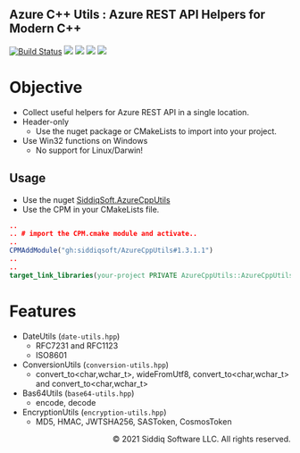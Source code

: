 Azure C++ Utils : Azure REST API Helpers for Modern C++
-------------------------------------------
<!-- badges -->
[![Build Status](https://dev.azure.com/siddiqsoft/siddiqsoft/_apis/build/status/SiddiqSoft.AzureCppUtils?branchName=main)](https://dev.azure.com/siddiqsoft/siddiqsoft/_build/latest?definitionId=16&branchName=main)
![](https://img.shields.io/nuget/v/SiddiqSoft.AzureCppUtils)
![](https://img.shields.io/github/v/tag/SiddiqSoft/AzureCppUtils)
![](https://img.shields.io/azure-devops/tests/siddiqsoft/siddiqsoft/16)
![](https://img.shields.io/azure-devops/coverage/siddiqsoft/siddiqsoft/16)
<!-- end badges -->

# Objective

- Collect useful helpers for Azure REST API in a single location.
- Header-only
  - Use the nuget package or CMakeLists to import into your project.
- Use Win32 functions on Windows
  - No support for Linux/Darwin!

## Usage
- Use the nuget [SiddiqSoft.AzureCppUtils](https://www.nuget.org/packages/SiddiqSoft.AzureCppUtils/)
- Use the CPM in your CMakeLists file.

```cmake
..
.. # import the CPM.cmake module and activate..
..
CPMAddModule("gh:siddiqsoft/AzureCppUtils#1.3.1.1")
..
..
target_link_libraries(your-project PRIVATE AzureCppUtils::AzureCppUtils)
```

# Features 

- DateUtils (`date-utils.hpp`)
  - RFC7231 and RFC1123
  - ISO8601
- ConversionUtils (`conversion-utils.hpp`)
  - convert_to<char,wchar_t>, wideFromUtf8, convert_to<char,wchar_t> and convert_to<char,wchar_t>
- Bas64Utils (`base64-utils.hpp`)
  - encode, decode
- EncryptionUtils (`encryption-utils.hpp`)
  - MD5, HMAC, JWTSHA256, SASToken, CosmosToken  

<p align="right">
&copy; 2021 Siddiq Software LLC. All rights reserved.
</p>
